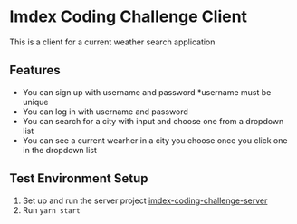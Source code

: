 # Imdex Coding Challenge Client
This is a client for a current weather search application

## Features
- You can sign up with username and password *username must be unique
- You can log in with username and password
- You can search for a city with input and choose one from a dropdown list
- You can see a current wearher in a city you choose once you click one in the dropdown list

## Test Environment Setup
1. Set up and run the server project [imdex-coding-challenge-server
](https://github.com/isaokozakai/imdex-coding-challenge-server)
2. Run `yarn start`
